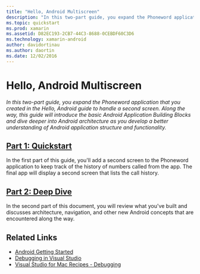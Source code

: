```yaml
---
title: "Hello, Android Multiscreen"
description: "In this two-part guide, you expand the Phoneword application that you created in the Hello, Android guide to handle a second screen. Along the way, this guide will introduce the basic Android Application Building Blocks and dive deeper into Android architecture as you develop a better understanding of Android application structure and functionality."
ms.topic: quickstart
ms.prod: xamarin
ms.assetid: D82EC193-2CB7-44C3-8688-0CEBDF60C3D6
ms.technology: xamarin-android
author: davidortinau
ms.author: daortin
ms.date: 12/02/2016
---
```


# Hello, Android Multiscreen

_In this two-part guide, you expand the Phoneword application that you created in the Hello, Android guide to handle a second screen. Along the way, this guide will introduce the basic Android Application Building Blocks and dive deeper into Android architecture as you develop a better understanding of Android application structure and functionality._

## [Part 1: Quickstart](~/android/get-started/hello-android-multiscreen/hello-android-multiscreen-quickstart.md)

In the first part of this guide, you'll add a second screen to the
Phoneword application to keep track of the history of numbers called
from the app. The final app will display a second screen that lists
the call history.

## [Part 2: Deep Dive](~/android/get-started/hello-android-multiscreen/hello-android-multiscreen-deepdive.md)

In the second part of this document, you will review what you've built
and discusses architecture, navigation, and other new Android concepts
that are encountered along the way.

## Related Links

- [Android Getting Started](https://developer.android.com/training/index.html)
- [Debugging in Visual Studio](https://docs.microsoft.com/visualstudio/debugger/)
- [Visual Studio for Mac Recipes - Debugging](https://github.com/xamarin/recipes/tree/master/Recipes/cross-platform/ide/debugging)
